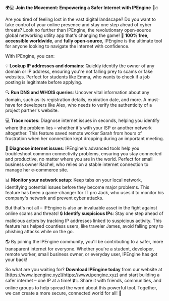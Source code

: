 🌍️💻️ **Join the Movement: Empowering a Safer Internet with IPEngine** 📡️🔥

Are you tired of feeling lost in the vast digital landscape? Do you want to take control of your online presence and stay one step ahead of cyber threats? Look no further than IPEngine, the revolutionary open-source global networking utility app that's changing the game! 💪️ **100% free**, **accessible worldwide**, and **fully open-source**, IPEngine is the ultimate tool for anyone looking to navigate the internet with confidence.

With IPEngine, you can:

💡️ **Lookup IP addresses and domains**: Quickly identify the owner of any domain or IP address, ensuring you're not falling prey to scams or fake websites. Perfect for students like Emma, who wants to check if a job posting is legitimate before applying.

🔍️ **Run DNS and WHOIS queries**: Uncover vital information about any domain, such as its registration details, expiration date, and more. A must-have for developers like Alex, who needs to verify the authenticity of a project partner's website.

💻️ **Trace routes**: Diagnose internet issues in seconds, helping you identify where the problem lies – whether it's with your ISP or another network altogether. This feature saved remote worker Sarah from hours of frustration when her connection kept dropping during an important meeting.

🔎️ **Diagnose internet issues**: IPEngine's advanced tools help you troubleshoot common connectivity problems, ensuring you stay connected and productive, no matter where you are in the world. Perfect for small business owner Rachel, who relies on a stable internet connection to manage her e-commerce site.

📊️ **Monitor your network setup**: Keep tabs on your local network, identifying potential issues before they become major problems. This feature has been a game-changer for IT pro Jack, who uses it to monitor his company's network and prevent cyber attacks.

But that's not all – IPEngine is also an invaluable asset in the fight against online scams and threats! 🔒️ **Identify suspicious IPs**: Stay one step ahead of malicious actors by tracking IP addresses linked to suspicious activity. This feature has helped countless users, like traveler James, avoid falling prey to phishing attacks while on the go.

🌎️ By joining the IPEngine community, you'll be contributing to a safer, more transparent internet for everyone. Whether you're a student, developer, remote worker, small business owner, or everyday user, IPEngine has got your back!

So what are you waiting for? **Download IPEngine today** from our website at [https://www.ipengine.xyz](https://www.ipengine.xyz) and start building a safer internet – one IP at a time! 🔒️💥 Share it with friends, communities, and online groups to help spread the word about this powerful tool. Together, we can create a more secure, connected world for all! 🌈